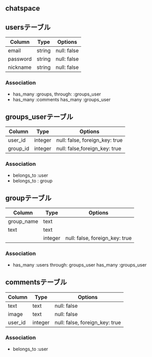 

## chatspace

## usersテーブル
|Column|Type|Options|
|------|----|-------|
|email|string|null: false|
|password|string|null: false|
|nickname|string|null: false|
### Association
- has_many :groups, through: :groups_user
- has_many :comments
  has_many :groups_user 

## groups_userテーブル
|Column|Type|Options|
|------|----|-------|
|user_id|integer|null: false, foreign_key: true|
|group_id|integer|null: false,foreign_key: true|
### Association
- belongs_to :user
- belongs_to : group

## groupテーブル
|Column|Type|Options|
|------|----|-------|
|group_name|text||null: false|
|text|text||null: false|
||integer|null: false, foreign_key: true|
### Association
- has_many :users through: groups_user
  has_many :groups_user

## commentsテーブル
|Column|Type|Options|
|------|----|-------|
|text|text|null: false|
|image|text|null: false|
|user_id|integer|null: false, foreign_key: true|
### Association
- belongs_to :user